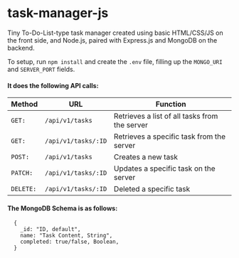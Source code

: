 # task-manager-js

Tiny To-Do-List-type task manager created using basic HTML/CSS/JS on the front side, and Node.js, paired with Express.js and MongoDB on the backend.

To setup, run `npm install` and create the `.env` file, filling up the `MONGO_URI` and `SERVER_PORT` fields.

#### It does the following API calls:

Method | URL | Function
--- | --- | ---
| `GET:` | `/api/v1/tasks` | Retrieves a list of all tasks from the server
| `GET:` | `/api/v1/tasks/:ID` | Retrieves a specific task from the server 
| `POST:` | `/api/v1/tasks` | Creates a new task 
| `PATCH:` | `/api/v1/tasks/:ID` | Updates a specific task on the server 
| `DELETE:` | `/api/v1/tasks/:ID` | Deleted a specific task 

#### The MongoDB Schema is as follows:

```
  {
    _id: "ID, default",
    name: "Task Content, String",
    completed: true/false, Boolean,
  }
```
